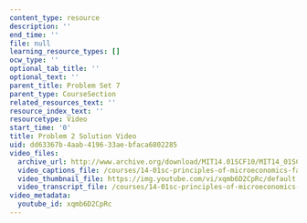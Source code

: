 ```yaml
---
content_type: resource
description: ''
end_time: ''
file: null
learning_resource_types: []
ocw_type: ''
optional_tab_title: ''
optional_text: ''
parent_title: Problem Set 7
parent_type: CourseSection
related_resources_text: ''
resource_index_text: ''
resourcetype: Video
start_time: '0'
title: Problem 2 Solution Video
uid: dd63367b-4aab-4196-33ae-bfaca6802285
video_files:
  archive_url: http://www.archive.org/download/MIT14.01SCF10/MIT14_01SCF10_problem_7-2_300k.mp4
  video_captions_file: /courses/14-01sc-principles-of-microeconomics-fall-2011/4368f6ee550c5caeb5f98a52ca2cc178_xqmb6D2CpRc.vtt
  video_thumbnail_file: https://img.youtube.com/vi/xqmb6D2CpRc/default.jpg
  video_transcript_file: /courses/14-01sc-principles-of-microeconomics-fall-2011/f02cb50e4f6c67187f6b28146ecce87d_xqmb6D2CpRc.pdf
video_metadata:
  youtube_id: xqmb6D2CpRc
---
```


